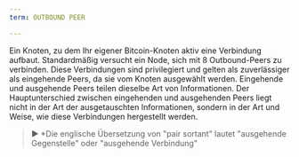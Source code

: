 ```yaml
---
term: OUTBOUND PEER

---
```

Ein Knoten, zu dem Ihr eigener Bitcoin-Knoten aktiv eine Verbindung aufbaut. Standardmäßig versucht ein Node, sich mit 8 Outbound-Peers zu verbinden. Diese Verbindungen sind privilegiert und gelten als zuverlässiger als eingehende Peers, da sie vom Knoten ausgewählt werden. Eingehende und ausgehende Peers teilen dieselbe Art von Informationen. Der Hauptunterschied zwischen eingehenden und ausgehenden Peers liegt nicht in der Art der ausgetauschten Informationen, sondern in der Art und Weise, wie diese Verbindungen hergestellt werden.

> ► *Die englische Übersetzung von "pair sortant" lautet "ausgehende Gegenstelle" oder "ausgehende Verbindung"